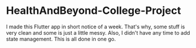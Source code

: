 # HealthAndBeyond-College-Project
I made this Flutter app in short notice of a week. That's why, some stuff is very clean and some is just a little messy. Also, I didn't have any time to add state management. This is all done in one go.
